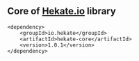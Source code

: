 ## Core of [Hekate.io](https://github.com/hekate-io/hekate) library
 
 ```
 <dependency>
     <groupId>io.hekate</groupId>
     <artifactId>hekate-core</artifactId>
     <version>1.0.1</version>
 </dependency>
 ```
